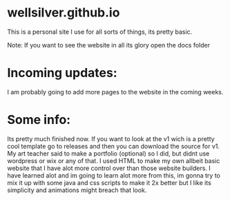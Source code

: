 # wellsilver.github.io

This is a personal site I use for all sorts of things, its pretty basic.

Note: If you want to see the website in all its glory open the docs folder

# Incoming updates:

I am probably going to add more pages to the website in the coming weeks.

# Some info:

Its pretty much finished now. If you want to look at the v1 wich is a pretty cool template go to releases and then you can download the source for v1.
My art teacher said to make a portfolio (optional) so I did, but didnt use wordpress or wix or any of that. I used HTML to make my own allbeit basic website that I have alot more control over than those website builders.
I have learned alot and im going to learn alot more from this, im gonna try to mix it up with some java and css scripts to make it 2x better but I like its simplicity and animations might breach that look. 
